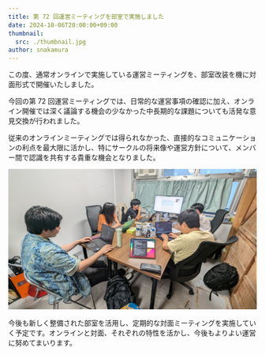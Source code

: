 ```yaml
---
title: 第 72 回運営ミーティングを部室で実施しました
date: 2024-10-06T20:00:00+09:00
thumbnail:
  src: ./thumbnail.jpg
author: snakamura
---
```


この度、通常オンラインで実施している運営ミーティングを、部室改装を機に対面形式で開催いたしました。

今回の第 72 回運営ミーティングでは、日常的な運営事項の確認に加え、オンライン開催では深く議論する機会の少なかった中長期的な課題についても活発な意見交換が行われました。

従来のオンラインミーティングでは得られなかった、直接的なコミュニケーションの利点を最大限に活かし、特にサークルの将来像や運営方針について、メンバー間で認識を共有する貴重な機会となりました。

![部室での運営ミーティングの様子](./meeting.jpg)

今後も新しく整備された部室を活用し、定期的な対面ミーティングを実施していく予定です。オンラインと対面、それぞれの特性を活かし、今後もよりよい運営に努めてまいります。
